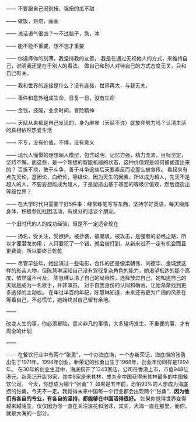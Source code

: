 ——
不要跟自己闹别扭，强扭的瓜不甜

——
做饭，烘焙，画画

——
说话语气很凶？—不过脑子，急，冲

——
能不能不重要，想不想才重要

——
你选择你的刻薄，我坚持我的友善。
我是在通过无视他人的方式，来维持自己，说明我还是在乎别人的看法。
做自己和别人对待自己的方式态度无关，只和自己有关。

——
我和世界的连接是什么？没有连接，世界再大，与我无关。

——
事件和意外组成生命，日复一日，没有生命

——
金钱，技能，业余时间，冒险精神

——
天赋从来都是自己发现的，身为麻雀（天赋不许）就放弃努力吗？认清生活的真相依然热爱生活

——
不专，没有价值，不博，没有意义

——
现代人憧憬的理想超人模型，包含聪明，记忆力强，精力充沛，目标坚定，坚持不懈。而这些，是一个理想的智能机器的状态，这种价值观是如何被塑造出来的？
百折不挠，敢于斗争，善于斗争这些后天要素反而没那么被宣传。
看起来有点先天论，基因论，血统论，等级论，因为天生的因素，所以成为超人，先天不是超人的人，不要妄想能成为超人，于是塑造出基于基因的等级价值观，然后塑造出等级世界？

——
在大学时代只需要干好5件事：经常练笔写写东西，坚持学好英语，每天锻炼身体，积极参加社团活动，有缘分的话谈个朋友。

一个旧时代的人的成功经验，但是不一定适合现在

——
扬名，受关注，受嫉妒，被抄袭，被嘲讽，被攻击，是强者的必经之路，所以才要潜龙勿用；
人只要犯了一个错，就会被打到，从新来过不一定有机会而且更费劲，所以要终日乾乾

——
尽管早些年，她出演过一些电影，合作的还是像梁朝伟、刘德华、金城武这样的影帝人物，但陈慧琳深知自己没有驾驭复杂角色的能力，她渴望抵达的那个高度，依然遥不可及。
陈慧琳认清了自己的局限性，选择放过自己，她知道自己的天赋是成为一名歌手，并非演员。
对于自我身份的认同和确凿，让她渐渐找到更多选择的主动权。
在年过半百的年纪，陈慧琳知道，未来还有更为广阔的风景在等着自己，不必慌忙，她始终对自己留有余地。

——

改变人生的事，你必须冒险，意义非凡的事情，大多碰巧发生，不重要的事，才有周全的计划

——

——
在餐饮行业中有两个“张勇”，一个办海底捞，一个办新荣记，海底捞的张勇出生于1971年，1994年创业。新荣记的张勇出生于1968年，创业年份同样是1994年。
在30年的创业生涯中，海底捞开了1343家店，公司在香港上市，市值948亿港元。新荣记开店18家，其中9家是米其林，成为全中国获得米其林最多的中国餐饮公司。
今天，你想成为哪个“张勇”？
如果是五年前，恐怕90%的人想成为海底捞的张勇。今天不一定。我觉得未来中国每一个行业都会出现两个“张勇”，**因为他们有各自的专业，有各自的坚持，都能够在中国活得很好。**
如果你觉得世界变得越来越陌生，仅仅因为你一直在关注浪花和泡沫，其实，大海一直在那里，而你，就是大海的一部分。
